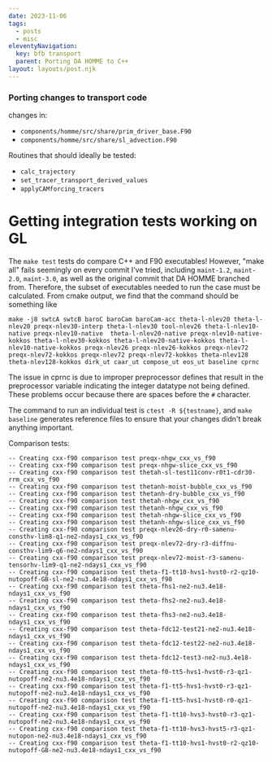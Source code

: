 ```yaml
---
date: 2023-11-06
tags:
  - posts
  - misc
eleventyNavigation:
  key: bfb transport
  parent: Porting DA HOMME to C++
layout: layouts/post.njk
---
```


### Porting changes to transport code

changes in:
* `components/homme/src/share/prim_driver_base.F90`
* `components/homme/src/share/sl_advection.F90`

Routines that should ideally be tested:
* `calc_trajectory`
* `set_tracer_transport_derived_values`
* `applyCAMforcing_tracers`




# Getting integration tests working on GL

The `make test` tests do compare C++ and F90 executables! However, "make all" fails seemingly on every commit I've tried, 
including `maint-1.2`, `maint-2.0`, `maint-3.0`, as well as the original commit that DA HOMME branched from. 
Therefore, the subset of executables needed to run the case must be calculated.
From cmake output, we find that the command should be something like
```
make -j8 swtcA swtcB baroC baroCam baroCam-acc theta-l-nlev20 theta-l-nlev20 preqx-nlev30-interp theta-l-nlev30 tool-nlev26 theta-l-nlev10-native preqx-nlev10-native  theta-l-nlev20-native preqx-nlev10-native-kokkos theta-l-nlev30-kokkos theta-l-nlev20-native-kokkos theta-l-nlev10-native-kokkos preqx-nlev26 preqx-nlev26-kokkos preqx-nlev72 preqx-nlev72-kokkos preqx-nlev72 preqx-nlev72-kokkos theta-nlev128 theta-nlev128-kokkos dirk_ut caar_ut compose_ut eos_ut baseline cprnc
```

The issue in cprnc is due to improper preprocessor defines that result in the preprocessor variable indicating the integer datatype not being defined. 
These problems occur because there are spaces before the `#` character. 

The command to run an individual test is `ctest -R ${testname}`, and `make baseline` generates reference files to ensure that your changes didn't break anything important.

Comparison tests:
```
-- Creating cxx-f90 comparison test preqx-nhgw_cxx_vs_f90
-- Creating cxx-f90 comparison test preqx-nhgw-slice_cxx_vs_f90
-- Creating cxx-f90 comparison test thetah-sl-test11conv-r0t1-cdr30-rrm_cxx_vs_f90
-- Creating cxx-f90 comparison test thetanh-moist-bubble_cxx_vs_f90
-- Creating cxx-f90 comparison test thetanh-dry-bubble_cxx_vs_f90
-- Creating cxx-f90 comparison test thetah-nhgw_cxx_vs_f90
-- Creating cxx-f90 comparison test thetanh-nhgw_cxx_vs_f90
-- Creating cxx-f90 comparison test thetah-nhgw-slice_cxx_vs_f90
-- Creating cxx-f90 comparison test thetanh-nhgw-slice_cxx_vs_f90
-- Creating cxx-f90 comparison test preqx-nlev26-dry-r0-samenu-consthv-lim8-q1-ne2-ndays1_cxx_vs_f90
-- Creating cxx-f90 comparison test preqx-nlev72-dry-r3-diffnu-consthv-lim9-q6-ne2-ndays1_cxx_vs_f90
-- Creating cxx-f90 comparison test preqx-nlev72-moist-r3-samenu-tensorhv-lim9-q1-ne2-ndays1_cxx_vs_f90
-- Creating cxx-f90 comparison test theta-f1-tt10-hvs1-hvst0-r2-qz10-nutopoff-GB-sl-ne2-nu3.4e18-ndays1_cxx_vs_f90
-- Creating cxx-f90 comparison test theta-fhs1-ne2-nu3.4e18-ndays1_cxx_vs_f90
-- Creating cxx-f90 comparison test theta-fhs2-ne2-nu3.4e18-ndays1_cxx_vs_f90
-- Creating cxx-f90 comparison test theta-fhs3-ne2-nu3.4e18-ndays1_cxx_vs_f90
-- Creating cxx-f90 comparison test theta-fdc12-test21-ne2-nu3.4e18-ndays1_cxx_vs_f90
-- Creating cxx-f90 comparison test theta-fdc12-test22-ne2-nu3.4e18-ndays1_cxx_vs_f90
-- Creating cxx-f90 comparison test theta-fdc12-test3-ne2-nu3.4e18-ndays1_cxx_vs_f90
-- Creating cxx-f90 comparison test theta-f0-tt5-hvs1-hvst0-r3-qz1-nutopoff-ne2-nu3.4e18-ndays1_cxx_vs_f90
-- Creating cxx-f90 comparison test theta-f1-tt5-hvs1-hvst0-r3-qz1-nutopoff-ne2-nu3.4e18-ndays1_cxx_vs_f90
-- Creating cxx-f90 comparison test theta-f1-tt5-hvs1-hvst0-r0-qz1-nutopoff-ne2-nu3.4e18-ndays1_cxx_vs_f90
-- Creating cxx-f90 comparison test theta-f1-tt10-hvs3-hvst0-r3-qz1-nutopoff-ne2-nu3.4e18-ndays1_cxx_vs_f90
-- Creating cxx-f90 comparison test theta-f1-tt10-hvs3-hvst5-r3-qz1-nutopon-ne2-nu3.4e18-ndays1_cxx_vs_f90
-- Creating cxx-f90 comparison test theta-f1-tt10-hvs1-hvst0-r2-qz10-nutopoff-GB-ne2-nu3.4e18-ndays1_cxx_vs_f90
```
